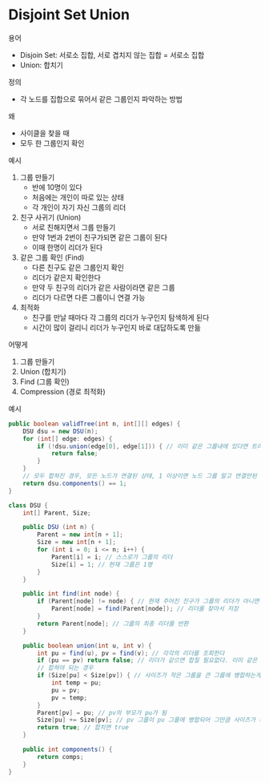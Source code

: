 # Disjoint Set Union

용어
- Disjoin Set: 서로소 집합, 서로 겹치지 않는 집합 = 서로소 집합
- Union: 합치기

정의
- 각 노드를 집합으로 묶어서 같은 그룹인지 파악하는 방법

왜
- 사이클을 찾을 때
- 모두 한 그룹인지 확인

예시
1. 그룹 만들기
    - 반에 10명이 있다
    - 처음에는 개인이 따로 있는 상태
    - 각 개인이 자기 자신 그룹의 리더
2. 친구 사귀기 (Union)
    - 서로 친해지면서 그룹 만들기
    - 만약 1번과 2번이 친구가되면 같은 그룹이 된다
    - 이때 한명이 리더가 된다
3. 같은 그룹 확인  (Find)
    - 다른 친구도 같은 그룹인지 확인
    - 리더가 같은지 확인한다
    - 만약 두 친구의 리더가 같은 사람이라면 같은 그룹
    - 리더가 다르면 다른 그룹이니 연결 가능
4. 최적화
    - 친구를 만날 때마다 각 그룹의 리더가 누구인지 탐색하게 된다
    - 시간이 많이 걸리니 리더가 누구인지 바로 대답하도록 만듦

어떻게
1. 그룹 만들기
2. Union (합치기)
3. Find (그룹 확인)
4. Compression (경로 최적화)


예시
```java
public boolean validTree(int n, int[][] edges) {
    DSU dsu = new DSU(n);
    for (int[] edge: edges) {
        if (!dsu.union(edge[0], edge[1])) { // 이미 같은 그룹내에 있다면 트리가 아님. 사이클 발생
            return false;
        }
    }
    // 모두 합쳐진 경우, 모든 노드가 연결된 상태, 1 이상이면 노드 그룹 말고 연결안된 노드가 있다는 뜻
    return dsu.components() == 1; 
}

class DSU {
    int[] Parent, Size;

    public DSU (int n) {
        Parent = new int[n + 1];
        Size = new int[n + 1];
        for (int i = 0; i <= n; i++) {
            Parent[i] = i; // 스스로가 그룹의 리더
            Size[i] = 1; // 현재 그룹은 1명
        }
    }

    public int find(int node) {
        if (Parent[node] != node) { // 현재 주어진 친구가 그룹의 리더가 아니면
            Parent[node] = find(Parent[node]); // 리더를 찾아서 저장
        }
        return Parent[node]; // 그룹의 최종 리더를 반환
    }

    public boolean union(int u, int v) {
        int pu = find(u), pv = find(v); // 각각의 리더를 조회한다
        if (pu == pv) return false; // 리더가 같으면 합칠 필요없다. 이미 같은 그룹
        // 합쳐야 되는 경우
        if (Size[pu] < Size[pv]) { // 사이즈가 작은 그룹을 큰 그룹에 병합하는게 더 좋다. pv를 작은 그룹으로 만들기 위함
            int temp = pu;
            pu = pv;
            pv = temp;
        }
        Parent[pv] = pu; // pv의 부모가 pu가 됨
        Size[pu] += Size[pv]; // pv 그룹이 pu 그룹에 병합되어 그만큼 사이즈가 커짐
        return true; // 합치면 true
    }

    public int components() {
        return comps;
    }
}
```